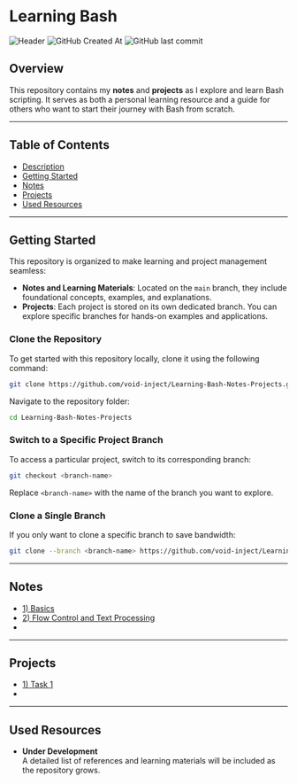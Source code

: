 # Learning Bash

![Header](https://github.com/void-inject/headers/raw/main/BA%24H.png)
 ![GitHub Created At](https://img.shields.io/github/created-at/void-inject/Learning-Bash-Notes-Projects)
![GitHub last commit](https://img.shields.io/github/last-commit/void-inject/Learning-Bash-Notes-Projects)


## Overview

This repository contains my **notes** and **projects** as I explore and learn Bash scripting. It serves as both a personal learning resource and a guide for others who want to start their journey with Bash from scratch.

---

## Table of Contents

- [Description](#overview)
- [Getting Started](#getting-started)
- [Notes](#notes)
- [Projects](#projects)
- [Used Resources](#used-resources)

---

## Getting Started

This repository is organized to make learning and project management seamless:

- **Notes and Learning Materials**: Located on the `main` branch, they include foundational concepts, examples, and explanations.
- **Projects**: Each project is stored on its own dedicated branch. You can explore specific branches for hands-on examples and applications.

### Clone the Repository

To get started with this repository locally, clone it using the following command:

```bash
git clone https://github.com/void-inject/Learning-Bash-Notes-Projects.git
```

Navigate to the repository folder:

```bash
cd Learning-Bash-Notes-Projects
```

### Switch to a Specific Project Branch

To access a particular project, switch to its corresponding branch:

```bash
git checkout <branch-name>
```

Replace `<branch-name>` with the name of the branch you want to explore.

### Clone a Single Branch

If you only want to clone a specific branch to save bandwidth:

```bash
git clone --branch <branch-name> https://github.com/void-inject/Learning-Bash-Notes-Projects.git
```

---
## Notes
- [1) Basics](1-Basics.md) 
- [2) Flow Control and Text Processing](2-FC_TP.md)
- 
---
## Projects

- [1) Task 1](https://github.com/void-inject/Learning-Bash-Notes-Projects/tree/recording-name-and-date) 
- 

---

## Used Resources

- **Under Development**  
    A detailed list of references and learning materials will be included as the repository grows.
